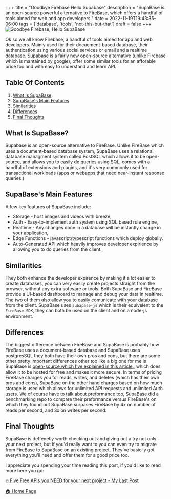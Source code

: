 +++
title = "Goodbye Firebase Hello Supabase"
description = "SupaBase is an open-source powerful alternative to FireBase, which offers a handful of tools aimed for web and app developers."
date = 2022-11-19T19:43:35-06:00
tags = ['database', 'tools', 'not-this-but-that']
draft = false
+++
![Goodbye Firebase, Hello SupaBase](https://dev-to-uploads.s3.amazonaws.com/uploads/articles/0nuxzgibxeracj74wqeb.png)

Ok so we all know Firebase, a handful of tools aimed for app and web developers. Mainly used for their docuement-based database, their authentication using various social services or email and a realtime database. Supabase is a fairly new open-source alternative (unlike Firebase which is mantained by google), offer some similar tools for an afforable price too and with easy to understand and learn API.
<!--more-->
## Table Of Contents
1. [What Is SupaBase](#what-is-supabase)
2. [SupaBase's Main Features](#supabases-main-features)
3. [Similarities](#similarities)
4. [Differences](#differences)
5. [Final Thoughts](#final-thoughts)
 
## What Is SupaBase?
Supabase is an open-source alternative to FireBase. Unlike FireBase which uses a document-based database system, SupaBase uses a relational database managment system called PostSQL which allows it to be open-source, and allows you to easily do queries using SQL, comes with a handful of extensions and plugins, and it's very commonly used for transactional workloads (apps or webapps that need near-instant response queries.)

## SupaBase's Main Features
A few key features of SupaBase include:
* Storage - host images and videos with breeze,
* Auth - Easy-to-implement auth system using SQL based rule engine,
* Realtime - Any changes done in a database will be instantly change in your application,
* Edge Functions - javascript/typescript functions which deploy globally.
* Auto-Generated API which heavily improves developer expirience by allowing you to do queries from the client.,


## Similarities
They both enhance the developer expirence by making it a lot easier to create databases, you can very easily create projects straight from the browser, without any extra software or tools. Both SupaBase and FireBase provide a UI-based dashboard to manage and debug your data in realtime. The two of them also allow you to easily comunicate with your database from the client. SupaBase uses `subapase-js` which is their equivelent to the `FireBase SDK`, they can both be used on the client and on a node-js environment.

## Differences
The biggest difference between FireBase and SupaBase is probably how FireBase uses a document-based database and SupaBase uses postgresSQL they both have their own pros and cons, but there are some other pretty important differences other too like a big one for me is SupaBase is [open-source which I've explained in this article.](https://the-net-blog.netlify.app/post/what-is-open-source/), which does allow it to be hosted for free and makes it more secure. In terms of pricing FireBase charges you for reads, writes, and deletes (which has their own pros and cons), SupaBase on the other hand charges based on how much storage is used which allows for unlimited API requests and unlimited Auth users. We of course have to talk about preformance too, SupaBase did a benchmarking repo to compare their preformance versus FireBase's on which they found out SupaBase surpases FireBase by 4x on number of reads per second, and 3x on writes per second.

## Final Thoughts
SupaBase is deffenetly worth checking out and giving out a try not only your next project, but if you'd really want to you can even try to migrate from FireBase to SupaBase on an existing project. They've basiclly got everything you'll need and offer them for a good price too.

I appreciate you spending your time reading this post, if you'd like to read more here you go:

[🔥 Five Free APIs you NEED for your next project - My Last Post](https://the-net-blog.netlify.app/post/five-free-apis-you-need-for-your-next-project/)

[🏠  Home Page](https://the-net-blog.netlify.app/)

